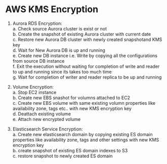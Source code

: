 # AWS KMS Encryption

1. Aurora RDS Encryption: </br>
   a. Check source Aurora cluster is exist or not</br>
   b. Create the snapshot of existing Aurora cluster with current date </br>
   c. Restore new Aurora DB cluster with newly created snapshotand KMS key </br>
   d. Wait for New Aurora DB is up and running </br>
   e. Create new DB instance i.e. Write by copying all the configurations from source DB instance  </br>
   f. Exit the execution without waiting for completion of write and reader to up and running since its takes too much time </br>
   g. Wait for completion of writer and reader replica to be up and running </br>
   
2. Volume Encryption: </br>
   a. Stop EC2 instance </br>
   b. Create new EBS snashot for volumns attached to EC2 </br>
   c. Create new EBS volume with same existing volumn properties like availability zone, tags etc.. with new KMS encryption key </br>
   d. Deattach existing volume </br>
   e. Attach new encrypted volume </br>
   
 3. Elasticsearch Service Encryption: </br>
   a. Create new elasticsearch domain by copying existing ES domain properties like availability zone, tags and other settings with new KMS encryption key </br>
   b. create snapshot of existing ES domain indexes to S3 </br>
   c. restore snapshot to newly created ES domain </br>

